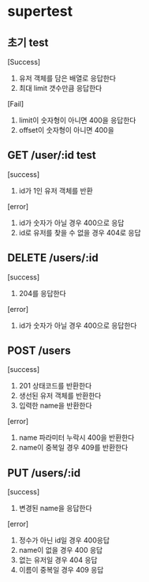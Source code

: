 # supertest

## 초기 test
[Success]

1. 유저 객체를 담은 배열로 응답한다
2. 최대 limit 갯수만큼 응답한다

[Fail]

1. limit이 숫자형이 아니면 400을 응답한다
2. offset이 숫자형이 아니면 400을

 ## GET /user/:id test

[success]
1.  id가 1인 유저 객체를 반환

[error]
1. id가 숫자가 아닐 경우 400으로 응답
2. id로 유저를 찾을 수 없을 경우 404로 응답

## DELETE /users/:id

[success]
1. 204를 응답한다

[error]
1. id가 숫자가 아닐 경우 400으로 응답한다

## POST /users

[success]
1. 201 상태코드를 반환한다
2. 생선된 유저 객체를 반환한다
3. 입력한 name을 반환한다

[error]
1. name 파라미터 누락시 400을 반환한다
2. name이 중복일 경우 409를 반환한다

##  PUT /users/:id

[success]
1. 변경된 name을 응답한다

[error]
1. 정수가 아닌 id일 경우 400응답
2. name이 없을 경우 400 응답
3. 없는 유저일 경우 404 응답
4. 이름이 중복일 경우 409 응답